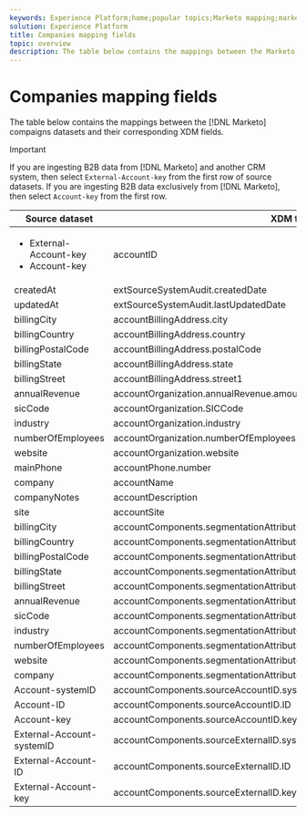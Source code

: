 ```yaml
---
keywords: Experience Platform;home;popular topics;Marketo mapping;marketo mapping;
solution: Experience Platform
title: Companies mapping fields
topic: overview
description: The table below contains the mappings between the Marketo companies datasets and their corresponding XDM fields.
---
```


# Companies mapping fields

The table below contains the mappings between the [!DNL Marketo] compaigns datasets and their corresponding XDM fields.

>[!IMPORTANT]
>
>If you are ingesting B2B data from [!DNL Marketo] and another CRM system, then select `External-Account-key` from the first row of source datasets. If you are ingesting B2B data exclusively from [!DNL Marketo], then select `Account-key` from the first row.

| Source dataset | XDM target field |
| -------------- | ---------------- |
| <ul><li>External-Account-key</li><li>Account-key</li></ul> | accountID |
| createdAt | extSourceSystemAudit.createdDate |
| updatedAt | extSourceSystemAudit.lastUpdatedDate |
| billingCity | accountBillingAddress.city |
| billingCountry | accountBillingAddress.country |
| billingPostalCode | accountBillingAddress.postalCode |
| billingState | accountBillingAddress.state |
| billingStreet | accountBillingAddress.street1 |
| annualRevenue | accountOrganization.annualRevenue.amount |
| sicCode | accountOrganization.SICCode |
| industry | accountOrganization.industry |
| numberOfEmployees | accountOrganization.numberOfEmployees |
| website | accountOrganization.website |
| mainPhone | accountPhone.number |
| company | accountName |
| companyNotes | accountDescription |
| site | accountSite |
| billingCity | accountComponents.segmentationAttributes.accountBillingAddress.city |
| billingCountry | accountComponents.segmentationAttributes.accountBillingAddress.country |
| billingPostalCode | accountComponents.segmentationAttributes.accountBillingAddress.postalCode |
| billingState | accountComponents.segmentationAttributes.accountBillingAddress.state |
| billingStreet | accountComponents.segmentationAttributes.accountBillingAddress.street1 |
| annualRevenue | accountComponents.segmentationAttributes.accountOrganization.annualRevenue.amount |
| sicCode | accountComponents.segmentationAttributes.accountOrganization.SICCode |
| industry | accountComponents.segmentationAttributes.accountOrganization.industry |
| numberOfEmployees | accountComponents.segmentationAttributes.accountOrganization.numberOfEmployees |
| website | accountComponents.segmentationAttributes.accountOrganization.website |
| company | accountComponents.segmentationAttributes.accountName |
| Account-systemID | accountComponents.sourceAccountID.systemID |
| Account-ID | accountComponents.sourceAccountID.ID |
| Account-key | accountComponents.sourceAccountID.key |
| External-Account-systemID | accountComponents.sourceExternalID.systemID |
| External-Account-ID | accountComponents.sourceExternalID.ID |
| External-Account-key | accountComponents.sourceExternalID.key |